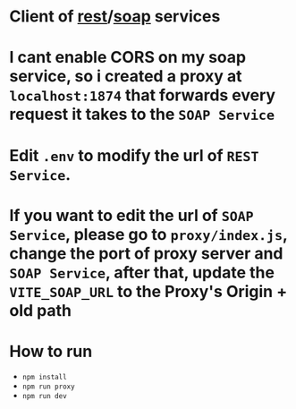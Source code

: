 # Client of [rest](https://github.com/nguyentrongquocuet/rest-calculator)/[soap](https://github.com/nguyentrongquocuet/soap-calculator) services
# I cant enable CORS on my soap service, so i created a proxy at `localhost:1874` that forwards every request it takes to the `SOAP Service`

# Edit `.env` to modify the url of `REST Service`.

# If you want to edit the url of `SOAP Service`, please go to `proxy/index.js`, change the port of proxy server and `SOAP Service`, after that, update the `VITE_SOAP_URL` to the Proxy's Origin + old path

# How to run
* `npm install`
* `npm run proxy`
* `npm run dev`
